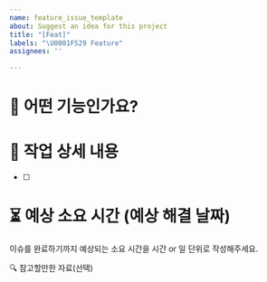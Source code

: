 ```yaml
---
name: feature_issue_template
about: Suggest an idea for this project
title: "[Feat]"
labels: "\U0001F529 Feature"
assignees: ''

---
```


# 📌 어떤 기능인가요?

# 📜 작업 상세 내용
- [ ] 

# ⏳ 예상 소요 시간 (예상 해결 날짜)
이슈를 완료하기까지 예상되는 소요 시간을 시간 or 일 단위로 작성해주세요.

🔍 참고할만한 자료(선택)
